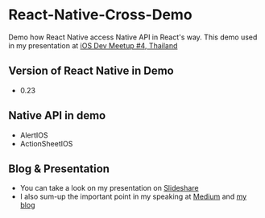 # React-Native-Cross-Demo
Demo how React Native access Native API in React's way. This demo used in my presentation at [iOS Dev Meetup #4, Thailand](https://www.eventpop.me/e/412-iosdevth-meetup-4)

## Version of React Native in Demo

- 0.23

## Native API in demo

- AlertIOS
- ActionSheetIOS


## Blog & Presentation 

- You can take a look on my presentation on [Slideshare](http://www.slideshare.net/greendog/react-native-what-why-how) 
- I also sum-up the important point in my speaking at [Medium](https://medium.com/@teerasej/react-native-what-why-and-how-f5577a4f42d7#.lb80lisso) and [my blog](http://nextflow.in.th/en/2016/react-native-ios-dev-meetup-4-thailand/)


